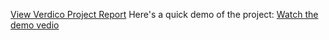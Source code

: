 [View Verdico Project Report](https://docs.google.com/document/d/1eJHKDRs5_QfxCoMFv2YeVRZQptizYNpyy7JAFSNUBm4/edit?usp=sharing)
Here's a quick demo of the project: [Watch the demo vedio](https://go.screenpal.com/watch/cTQUftnDvBo)

